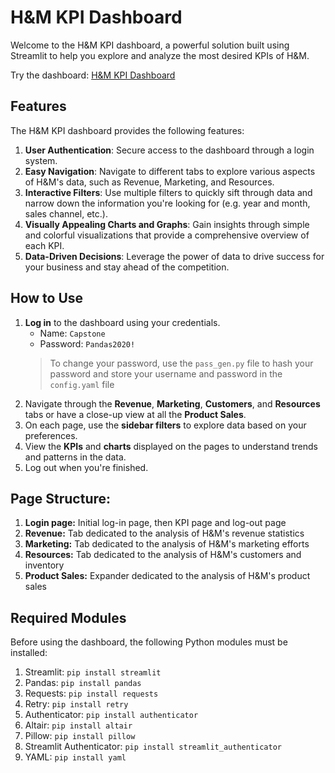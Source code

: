 # H&M KPI Dashboard

Welcome to the H&M KPI dashboard, a powerful solution built using Streamlit to help you explore and analyze the most desired KPIs of H&M. 

Try the dashboard: [H&M KPI Dashboard](https://mistermakc-capstone.streamlit.app)

## Features

The H&M KPI dashboard provides the following features:

1. **User Authentication**: Secure access to the dashboard through a login system.
2. **Easy Navigation**: Navigate to different tabs to explore various aspects of H&M's data, such as Revenue, Marketing, and Resources.
3. **Interactive Filters**: Use multiple filters to quickly sift through data and narrow down the information you're looking for (e.g. year and month, sales channel, etc.).
4. **Visually Appealing Charts and Graphs**: Gain insights through simple and colorful visualizations that provide a comprehensive overview of each KPI.
5. **Data-Driven Decisions**: Leverage the power of data to drive success for your business and stay ahead of the competition.

## How to Use

1. **Log in** to the dashboard using your credentials.
   - Name: `Capstone`
   - Password: `Pandas2020!`
   > To change your password, use the `pass_gen.py` file to hash your password and store your username and password in the `config.yaml` file
2. Navigate through the **Revenue**, **Marketing**, **Customers**, and **Resources** tabs or have a close-up view at all the **Product Sales**.
3. On each page, use the **sidebar filters** to explore data based on your preferences.
4. View the **KPIs** and **charts** displayed on the pages to understand trends and patterns in the data.
5. Log out when you're finished.

## Page Structure:
1. **Login page:** Initial log-in page, then KPI page and log-out page
2. **Revenue:** Tab dedicated to the analysis of H&M's revenue statistics
3. **Marketing:** Tab dedicated to the analysis of H&M's marketing efforts
4. **Resources:** Tab dedicated to the analysis of H&M's customers and inventory
5. **Product Sales:** Expander dedicated to the analysis of H&M's product sales

## Required Modules

Before using the dashboard, the following Python modules must be installed:

1. Streamlit: `pip install streamlit`
2. Pandas: `pip install pandas`
3. Requests: `pip install requests`
4. Retry: `pip install retry`
5. Authenticator: `pip install authenticator`
6. Altair: `pip install altair`
7. Pillow: `pip install pillow`
8. Streamlit Authenticator: `pip install streamlit_authenticator`
9. YAML: `pip install yaml`

